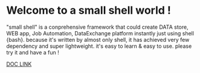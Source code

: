 # Welcome to a small shell world !
"small shell" is a conprehensive framework that could create DATA store, WEB app, Job Automation, DataExchange platform instantly just using shell {bash}. because it's written by almost only shell, it has achieved very few dependency and super lightweight. it's easy to learn & easy to use. please try it and have a fun !

 [DOC LINK](https://small-shell.org) 

